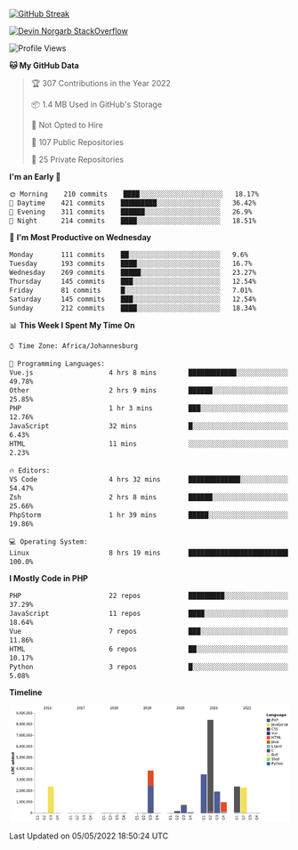 
[![GitHub Streak](http://github-readme-streak-stats.herokuapp.com?user=DevinNorgarb&date_format=M%20j%5B%2C%20Y%5D)](https://git.io/streak-stats)


[![Devin Norgarb StackOverflow](https://github-readme-stackoverflow.vercel.app/?userID=4993755)](https://stackoverflow.com/users/4993755/devin-norgarb)

<!--START_SECTION:waka-->
![Profile Views](http://img.shields.io/badge/Profile%20Views-1-blue)

**🐱 My GitHub Data** 

> 🏆 307 Contributions in the Year 2022
 > 
> 📦 1.4 MB Used in GitHub's Storage 
 > 
> 🚫 Not Opted to Hire
 > 
> 📜 107 Public Repositories 
 > 
> 🔑 25 Private Repositories  
 > 
**I'm an Early 🐤** 

```text
🌞 Morning    210 commits    ████░░░░░░░░░░░░░░░░░░░░░   18.17% 
🌆 Daytime    421 commits    █████████░░░░░░░░░░░░░░░░   36.42% 
🌃 Evening    311 commits    ██████░░░░░░░░░░░░░░░░░░░   26.9% 
🌙 Night      214 commits    ████░░░░░░░░░░░░░░░░░░░░░   18.51%

```
📅 **I'm Most Productive on Wednesday** 

```text
Monday       111 commits    ██░░░░░░░░░░░░░░░░░░░░░░░   9.6% 
Tuesday      193 commits    ████░░░░░░░░░░░░░░░░░░░░░   16.7% 
Wednesday    269 commits    █████░░░░░░░░░░░░░░░░░░░░   23.27% 
Thursday     145 commits    ███░░░░░░░░░░░░░░░░░░░░░░   12.54% 
Friday       81 commits     █░░░░░░░░░░░░░░░░░░░░░░░░   7.01% 
Saturday     145 commits    ███░░░░░░░░░░░░░░░░░░░░░░   12.54% 
Sunday       212 commits    ████░░░░░░░░░░░░░░░░░░░░░   18.34%

```


📊 **This Week I Spent My Time On** 

```text
⌚︎ Time Zone: Africa/Johannesburg

💬 Programming Languages: 
Vue.js                   4 hrs 8 mins        ████████████░░░░░░░░░░░░░   49.78% 
Other                    2 hrs 9 mins        ██████░░░░░░░░░░░░░░░░░░░   25.85% 
PHP                      1 hr 3 mins         ███░░░░░░░░░░░░░░░░░░░░░░   12.76% 
JavaScript               32 mins             █░░░░░░░░░░░░░░░░░░░░░░░░   6.43% 
HTML                     11 mins             ░░░░░░░░░░░░░░░░░░░░░░░░░   2.23%

🔥 Editors: 
VS Code                  4 hrs 32 mins       █████████████░░░░░░░░░░░░   54.47% 
Zsh                      2 hrs 8 mins        ██████░░░░░░░░░░░░░░░░░░░   25.66% 
PhpStorm                 1 hr 39 mins        █████░░░░░░░░░░░░░░░░░░░░   19.86%

💻 Operating System: 
Linux                    8 hrs 19 mins       █████████████████████████   100.0%

```

**I Mostly Code in PHP** 

```text
PHP                      22 repos            █████████░░░░░░░░░░░░░░░░   37.29% 
JavaScript               11 repos            ████░░░░░░░░░░░░░░░░░░░░░   18.64% 
Vue                      7 repos             ███░░░░░░░░░░░░░░░░░░░░░░   11.86% 
HTML                     6 repos             ██░░░░░░░░░░░░░░░░░░░░░░░   10.17% 
Python                   3 repos             █░░░░░░░░░░░░░░░░░░░░░░░░   5.08%

```


**Timeline**

![Chart not found](https://raw.githubusercontent.com/DevinNorgarb/DevinNorgarb/main/charts/bar_graph.png) 


 Last Updated on 05/05/2022 18:50:24 UTC
<!--END_SECTION:waka-->

